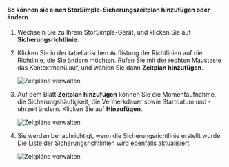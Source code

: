 
<!--author=alkohli last changed: 01/02/17-->

#### <a name="to-add-or-modify-a-storsimple-backup-schedule"></a>So können sie einen StorSimple-Sicherungszeitplan hinzufügen oder ändern

1. Wechseln Sie zu Ihrem StorSimple-Gerät, und klicken Sie auf **Sicherungsrichtlinie**.

2. Klicken Sie in der tabellarischen Auflistung der Richtlinien auf die Richtlinie, die Sie ändern möchten. Rufen Sie mit der rechten Maustaste das Kontextmenü auf, und wählen Sie dann **Zeitplan hinzufügen**.

    ![Zeitpläne verwalten](./media/storsimple-8000-add-modify-backup-schedule-u2/addschedule1.png)

3. Auf dem Blatt **Zeitplan hinzufügen** können Sie die Momentaufnahme, die Sicherungshäufigkeit, die Vermerkdauer sowie Startdatum und -uhrzeit ändern. Klicken Sie auf **Hinzufügen**.

    ![Zeitpläne verwalten](./media/storsimple-8000-add-modify-backup-schedule-u2/addschedule5.png)

4. Sie werden benachrichtigt, wenn die Sicherungsrichtlinie erstellt wurde. Die Liste der Sicherungsrichtlinien wird ebenfalls aktualisiert.

    ![Zeitpläne verwalten](./media/storsimple-8000-add-modify-backup-schedule-u2/addschedule4.png)

